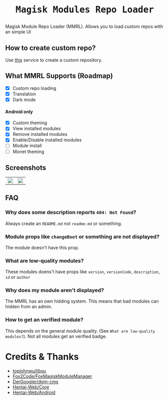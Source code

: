 <h1 align="center"><pre>Magisk Modules Repo Loader</pre></h1>

Magisk Module Repo Loader (MMRL). Allows you to load custom repos with an simple UI

## How to create custom repo?

Use [this](https://dergoogler.com/repo-generator/) service to create a custom repository.

## What MMRL Supports (Roadmap)

- [x] Custom repo loading
- [x] Translation
- [x] Dark mode

#### Android only

- [x] Custom theming
- [x] View installed modules
- [x] Remove installed modules
- [x] Enable/Disable installed modules
- [ ] Module install
- [ ] Monet theming

## Screenshots

<table>
<tr>
	<td><img src="https://user-images.githubusercontent.com/54764558/170883584-008e135e-09d3-4c5f-9780-9d963b70205f.png"/>
	<td><img src="https://user-images.githubusercontent.com/54764558/170883624-b564a344-7f6a-4a94-8494-3ca6b7e6a311.png"/>
<tr>
</table>

## FAQ

### Why does some description reports `404: Not Found`?

Always create an `README.md` not `readme.md` or something.

### Module props like `changeBoot` or something are not displayed?

The module doesn't have this prop.

### What are low-quality modules?

These modules doens't have props like `version`, `versionCode`, `description`, `id` or `author`

### Why does my module aren't displayed?

The MMRL has an own hidding system. This means that bad modules can hidden from an admin.

### How to get an verified module?

This depends on the general module quality. (See `What are low-quality modules?`). Not all modules get an verified badge.

# Credits & Thanks

- [topjohnwu/libsu](https://github.com/topjohnwu/libsu)
- [Fox2Code/FoxMagiskModuleManager](https://github.com/Fox2Code/FoxMagiskModuleManager)
- [DerGoogler/dgm-cms](https://github.com/DerGoogler/dgm-cms)
- [Hentai-Web/Core](https://github.com/Hentai-Web/Core)
- [Hentai-Web/Android](https://github.com/Hentai-Web/Android)
